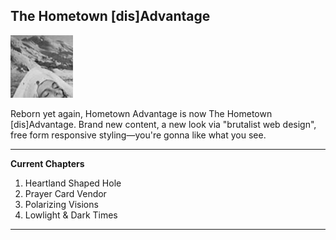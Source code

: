 ## The Hometown [dis]Advantage

![HTA](https://raw.githubusercontent.com/michael-eightnine/hometown-disadvantage/master/public/imgContent/coughinnails.jpg)

Reborn yet again, Hometown Advantage is now The Hometown [dis]Advantage. Brand new content, a new look via "brutalist web design", free form responsive styling—you're gonna like what you see.

---

**Current Chapters**

1. Heartland Shaped Hole
2. Prayer Card Vendor
3. Polarizing Visions
4. Lowlight & Dark Times

---
